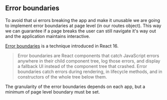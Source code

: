 ## Error boundaries

To avoid that ui errors breaking the app and make it unusable we are going to implement error boundaries at
page level (in our routes object). This way we can guarantee if a page breaks the user can still navigate it's way out and the application
maintains interactive.

[Error boundaries](https://reactjs.org/docs/error-boundaries.html) is a technique introduced in React 16.

> Error boundaries are React components that catch JavaScript errors anywhere in their child component tree,
> log those errors, and display a fallback UI instead of the component tree that crashed.
> Error boundaries catch errors during rendering, in lifecycle methods, and in constructors of
> the whole tree below them.

The granularity of the error boundaries depends on each app, but a minimum of page level boundary must be set.
